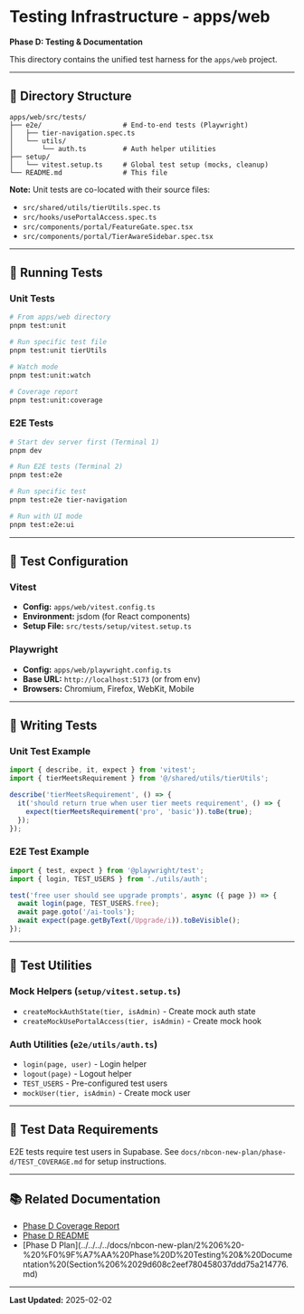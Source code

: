 # Testing Infrastructure - apps/web

**Phase D: Testing & Documentation**

This directory contains the unified test harness for the `apps/web` project.

---

## 📁 Directory Structure

```
apps/web/src/tests/
├── e2e/                    # End-to-end tests (Playwright)
│   ├── tier-navigation.spec.ts
│   └── utils/
│       └── auth.ts         # Auth helper utilities
├── setup/
│   └── vitest.setup.ts     # Global test setup (mocks, cleanup)
└── README.md               # This file
```

**Note:** Unit tests are co-located with their source files:
- `src/shared/utils/tierUtils.spec.ts`
- `src/hooks/usePortalAccess.spec.ts`
- `src/components/portal/FeatureGate.spec.tsx`
- `src/components/portal/TierAwareSidebar.spec.tsx`

---

## 🧪 Running Tests

### Unit Tests

```bash
# From apps/web directory
pnpm test:unit

# Run specific test file
pnpm test:unit tierUtils

# Watch mode
pnpm test:unit:watch

# Coverage report
pnpm test:unit:coverage
```

### E2E Tests

```bash
# Start dev server first (Terminal 1)
pnpm dev

# Run E2E tests (Terminal 2)
pnpm test:e2e

# Run specific test
pnpm test:e2e tier-navigation

# Run with UI mode
pnpm test:e2e:ui
```

---

## 🔧 Test Configuration

### Vitest

- **Config:** `apps/web/vitest.config.ts`
- **Environment:** jsdom (for React components)
- **Setup File:** `src/tests/setup/vitest.setup.ts`

### Playwright

- **Config:** `apps/web/playwright.config.ts`
- **Base URL:** `http://localhost:5173` (or from env)
- **Browsers:** Chromium, Firefox, WebKit, Mobile

---

## 📝 Writing Tests

### Unit Test Example

```typescript
import { describe, it, expect } from 'vitest';
import { tierMeetsRequirement } from '@/shared/utils/tierUtils';

describe('tierMeetsRequirement', () => {
  it('should return true when user tier meets requirement', () => {
    expect(tierMeetsRequirement('pro', 'basic')).toBe(true);
  });
});
```

### E2E Test Example

```typescript
import { test, expect } from '@playwright/test';
import { login, TEST_USERS } from './utils/auth';

test('free user should see upgrade prompts', async ({ page }) => {
  await login(page, TEST_USERS.free);
  await page.goto('/ai-tools');
  await expect(page.getByText(/Upgrade/i)).toBeVisible();
});
```

---

## 🎯 Test Utilities

### Mock Helpers (`setup/vitest.setup.ts`)

- `createMockAuthState(tier, isAdmin)` - Create mock auth state
- `createMockUsePortalAccess(tier, isAdmin)` - Create mock hook

### Auth Utilities (`e2e/utils/auth.ts`)

- `login(page, user)` - Login helper
- `logout(page)` - Logout helper
- `TEST_USERS` - Pre-configured test users
- `mockUser(tier, isAdmin)` - Create mock user

---

## 🚧 Test Data Requirements

E2E tests require test users in Supabase. See `docs/nbcon-new-plan/phase-d/TEST_COVERAGE.md` for setup instructions.

---

## 📚 Related Documentation

- [Phase D Coverage Report](../../../../docs/nbcon-new-plan/phase-d/TEST_COVERAGE.md)
- [Phase D README](../../../../docs/nbcon-new-plan/phase-d/README.md)
- [Phase D Plan](../../../../docs/nbcon-new-plan/2%206%20-%20%F0%9F%A7%AA%20Phase%20D%20Testing%20&%20Documentation%20(Section%206%2029d608c2eef780458037ddd75a214776.md)

---

**Last Updated:** 2025-02-02
